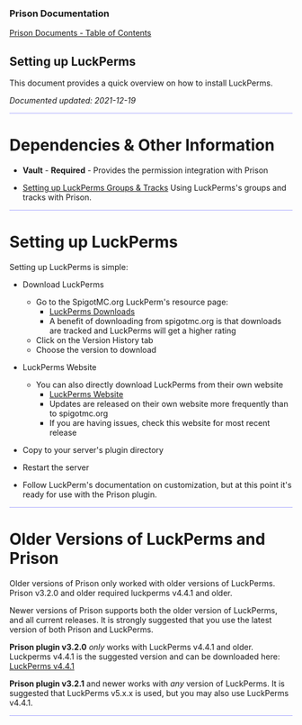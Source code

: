 
### Prison Documentation 
[Prison Documents - Table of Contents](prison_docs_000_toc.md)

## Setting up LuckPerms

This document provides a quick overview on how to install LuckPerms.

*Documented updated: 2021-12-19*

<hr style="height:1px; border:none; color:#aaf; background-color:#aaf;">



# Dependencies & Other Information

* **Vault** - **Required** - Provides the permission integration with Prison


* [Setting up LuckPerms Groups & Tracks](prison_docs_030_LuckPerms_Groups_Tracks.md)
    Using LuckPerms's groups and tracks with Prison.

<hr style="height:1px; border:none; color:#aaf; background-color:#aaf;">



# Setting up LuckPerms

Setting up LuckPerms is simple:

* Download LuckPerms
    - Go to the SpigotMC.org LuckPerm's resource page:
        - [LuckPerms Downloads](https://www.spigotmc.org/resources/luckperms-an-advanced-permissions-plugin.28140/history "LuckPerms download can be found under the Version History tab")
        - A benefit of downloading from spigotmc.org is that downloads are tracked and LuckPerms will get a higher rating
    - Click on the Version History tab
    - Choose the version to download


* LuckPerms Website
    - You can also directly download LuckPerms from their own website
        - [LuckPerms Website](https://luckperms.net/)
        - Updates are released on their own website more frequently than to spigotmc.org
        - If you are having issues, check this website for most recent release
        
        
* Copy to your server's plugin directory

* Restart the server

* Follow LuckPerm's documentation on customization, but at this point it's ready for use with the Prison plugin. 


<hr style="height:1px; border:none; color:#aaf; background-color:#aaf;">




# Older Versions of LuckPerms and Prison

Older versions of Prison only worked with older versions of LuckPerms.  Prison v3.2.0 and older required luckperms v4.4.1 and older.

Newer versions of Prison supports both the older version of LuckPerms, and all current releases.  It is strongly suggested that you use the latest version of both Prison and LuckPerms.


**Prison plugin v3.2.0** *only* works with LuckPerms v4.4.1 and older. Luckperms v4.4.1 is the suggested version and can be downloaded here:
[LuckPerms v4.4.1](https://www.spigotmc.org/resources/luckperms.28140/history "LuckPerms v4.4.1 can be found under the Version History tab")

**Prison plugin v3.2.1** and newer works with *any* version of LuckPerms. It is suggested that LuckPerms v5.x.x is used, but you may also use LuckPerms v4.4.1.



<hr style="height:1px; border:none; color:#aaf; background-color:#aaf;">

